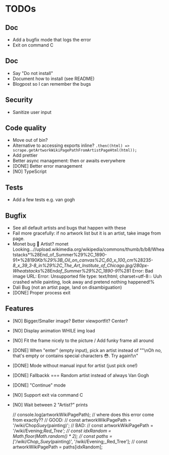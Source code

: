 # TODOs

## Doc

- Add a bugfix mode that logs the error
- Exit on command C

## Doc

- Say "Do not install"
- Document how to install (see README)
- Blogpost so I can remember the bugs

## Security

- Sanitize user input

## Code quality

- Move out of bin?
- Alternative to accessing exports inline? `.then((html) => scrape.getArtworkWikiPagePathFromArtistPageHtml(html));`
- Add prettier
- Better async management: then or awaits everywhere
- [DONE] Better error management
- [NO] TypeScript

## Tests

- Add a few tests e.g. van gogh

## Bugfix

- See all default artists and bugs that happen with these
- Fail more gracefully: if no artwork list but it is an artist, take image from page.
- Monet bug
  🎨 Artist?
  monet
  Looking...//upload.wikimedia.org/wikipedia/commons/thumb/b/b8/Wheatstacks*%28End_of_Summer%29%2C_1890-91*%28190*Kb%29%3B_Oil_on_canvas%2C_60_x_100_cm*%2823*5-8_x_39_3-8_in%29%2C_The_Art_Institute_of_Chicago.jpg/280px-Wheatstacks*%28End*of_Summer%29%2C_1890-91*%281
  Error: Bad image URL: Error: Unsupported file type: text/html; charset=utf-8💥 Uuh crashed while painting, look away and pretend nothing happened!%
- Dali Bug (not an artist page, land on disambiguation)
- [DONE] Proper process exit

## Features

- [NO] Bigger/Smaller image? Better viewportfit? Center?
- [NO] Display animation WHILE img load
- [NO] Fit the frame nicely to the picture / Add funky frame all around
- [DONE] When "enter" (empty input), pick an artist instead of ""\nOh no, that's empty or contains special characters 😳. Try again!\n"
- [DONE] Mode without manual input for artist (just pick one!)
- [DONE] Fallbackk === Random artist instead of always Van Gogh
- [DONE] "Continue" mode
- [NO] Support exit via command C
- [NO] Wait between 2 "Artist?" prints

  // console.log(artworkWikiPagePath);
  // where does this error come from exactly??
  // GOOD:
  // const artworkWikiPagePath = '/wiki/Chop*Suey*(painting)';
  // BAD:
  // const artworkWikiPagePath = '/wiki/Evening;_Red_Tree';
  // const idxRandom = Math.floor(Math.random() \* 2);
  // const paths = ['/wiki/Chop_Suey_(painting)', '/wiki/Evening;\_Red_Tree'];
  // const artworkWikiPagePath = paths[idxRandom];
